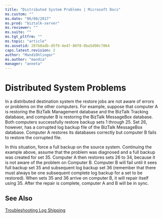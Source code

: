 ```yaml
---
title: "Distributed System Problems | Microsoft Docs"
ms.custom: ""
ms.date: "06/08/2017"
ms.prod: "biztalk-server"
ms.reviewer: ""
ms.suite: ""
ms.tgt_pltfrm: ""
ms.topic: "article"
ms.assetid: 287b0adb-d5f9-4e47-80f8-0ba5d90c7864
caps.latest.revision: 2
author: "MandiOhlinger"
ms.author: "mandia"
manager: "anneta"
---
```

# Distributed System Problems
In a distributed destination system the restore jobs are not aware of errors or problems on the other computers. For example, suppose that computer A is restoring the BizTalk Management database and the BizTalk Tracking database, and computer B is restoring the BizTalk MessageBox database. Both computers successfully restore backup sets 1 through 25. Set 26, however, has a corrupted log backup file of the BizTalk MessageBox database. Computer A restores its databases correctly but computer B fails to restore the corrupted file.  
  
 In this situation, force a full backup on the source system. Continuing the example above, assume that the problem was diagnosed and a full backup was created for set 35. Computer A then restores sets 26 to 34, because it is not aware of the problem on Computer B. Computer B will fail until it sees full backup set 35 and subsequent log backup set 36 (remember that there must always be one subsequent complete log backup for a set to be restored). When sets 35 and 36 arrive on computer B, it will repair itself using 35. After the repair is complete, computer A and B will be in sync.  
  
## See Also  
 [Troubleshooting Log Shipping](../technical-guides/troubleshooting-log-shipping.md)